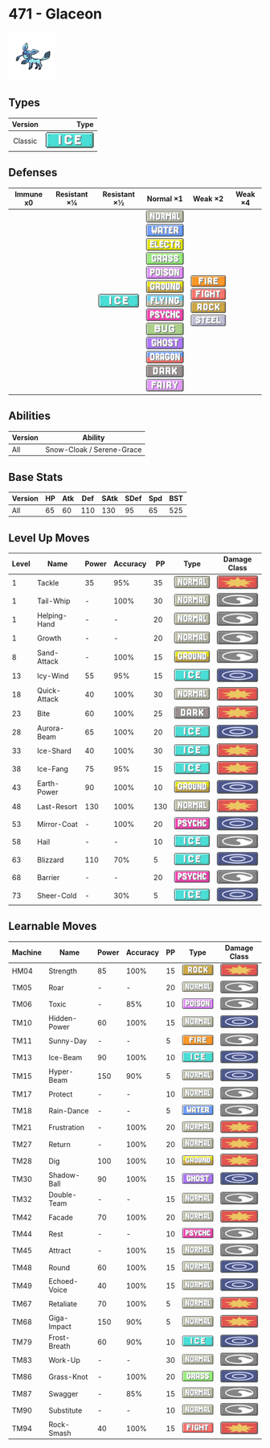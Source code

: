 # 471 - Glaceon

![glaceon](../img/pokemon/471.png)

## Types

| Version | Type                         |
| :-----: | ---------------------------: |
| Classic | ![ice](../img/types/ice.png) |

## Defenses

| Immune x0 | Resistant ×¼ | Resistant ×½                 | Normal ×1                                                                                                                                                                                                                                                                                                                                                                                                                                                                                                  | Weak ×2                                                                                                                                           | Weak ×4 |
| --------- | ------------ | ---------------------------- | ---------------------------------------------------------------------------------------------------------------------------------------------------------------------------------------------------------------------------------------------------------------------------------------------------------------------------------------------------------------------------------------------------------------------------------------------------------------------------------------------------------- | ------------------------------------------------------------------------------------------------------------------------------------------------- | ------- |
|           |              | ![ice](../img/types/ice.png) | ![normal](../img/types/normal.png)<br/>![water](../img/types/water.png)<br/>![electric](../img/types/electric.png)<br/>![grass](../img/types/grass.png)<br/>![poison](../img/types/poison.png)<br/>![ground](../img/types/ground.png)<br/>![flying](../img/types/flying.png)<br/>![psychic](../img/types/psychic.png)<br/>![bug](../img/types/bug.png)<br/>![ghost](../img/types/ghost.png)<br/>![dragon](../img/types/dragon.png)<br/>![dark](../img/types/dark.png)<br/>![fairy](../img/types/fairy.png) | ![fire](../img/types/fire.png)<br/>![fighting](../img/types/fighting.png)<br/>![rock](../img/types/rock.png)<br/>![steel](../img/types/steel.png) |         |

## Abilities

| Version | Ability                   |
| ------- | ------------------------- |
| All     | Snow-Cloak / Serene-Grace |

## Base Stats

| Version | HP | Atk | Def | SAtk | SDef | Spd | BST |
| ------- | -- | --- | --- | ---- | ---- | --- | --- |
| All     | 65 | 60  | 110 | 130  | 95   | 65  | 525 |

## Level Up Moves

| Level | Name         | Power | Accuracy | PP  | Type                                 | Damage Class                           |
| ----- | ------------ | ----- | -------- | --- | ------------------------------------ | -------------------------------------- |
| 1     | Tackle       | 35    | 95%      | 35  | ![normal](../img/types/normal.png)   | ![physical](../img/types/physical.png) |
| 1     | Tail-Whip    | -     | 100%     | 30  | ![normal](../img/types/normal.png)   | ![status](../img/types/status.png)     |
| 1     | Helping-Hand | -     | -        | 20  | ![normal](../img/types/normal.png)   | ![status](../img/types/status.png)     |
| 1     | Growth       | -     | -        | 20  | ![normal](../img/types/normal.png)   | ![status](../img/types/status.png)     |
| 8     | Sand-Attack  | -     | 100%     | 15  | ![ground](../img/types/ground.png)   | ![status](../img/types/status.png)     |
| 13    | Icy-Wind     | 55    | 95%      | 15  | ![ice](../img/types/ice.png)         | ![special](../img/types/special.png)   |
| 18    | Quick-Attack | 40    | 100%     | 30  | ![normal](../img/types/normal.png)   | ![physical](../img/types/physical.png) |
| 23    | Bite         | 60    | 100%     | 25  | ![dark](../img/types/dark.png)       | ![physical](../img/types/physical.png) |
| 28    | Aurora-Beam  | 65    | 100%     | 20  | ![ice](../img/types/ice.png)         | ![special](../img/types/special.png)   |
| 33    | Ice-Shard    | 40    | 100%     | 30  | ![ice](../img/types/ice.png)         | ![physical](../img/types/physical.png) |
| 38    | Ice-Fang     | 75    | 95%      | 15  | ![ice](../img/types/ice.png)         | ![physical](../img/types/physical.png) |
| 43    | Earth-Power  | 90    | 100%     | 10  | ![ground](../img/types/ground.png)   | ![special](../img/types/special.png)   |
| 48    | Last-Resort  | 130   | 100%     | 130 | ![normal](../img/types/normal.png)   | ![physical](../img/types/physical.png) |
| 53    | Mirror-Coat  | -     | 100%     | 20  | ![psychic](../img/types/psychic.png) | ![special](../img/types/special.png)   |
| 58    | Hail         | -     | -        | 10  | ![ice](../img/types/ice.png)         | ![status](../img/types/status.png)     |
| 63    | Blizzard     | 110   | 70%      | 5   | ![ice](../img/types/ice.png)         | ![special](../img/types/special.png)   |
| 68    | Barrier      | -     | -        | 20  | ![psychic](../img/types/psychic.png) | ![status](../img/types/status.png)     |
| 73    | Sheer-Cold   | -     | 30%      | 5   | ![ice](../img/types/ice.png)         | ![special](../img/types/special.png)   |

## Learnable Moves

| Machine | Name         | Power | Accuracy | PP | Type                                   | Damage Class                           |
| ------- | ------------ | ----- | -------- | -- | -------------------------------------- | -------------------------------------- |
| HM04    | Strength     | 85    | 100%     | 15 | ![rock](../img/types/rock.png)         | ![physical](../img/types/physical.png) |
| TM05    | Roar         | -     | -        | 20 | ![normal](../img/types/normal.png)     | ![status](../img/types/status.png)     |
| TM06    | Toxic        | -     | 85%      | 10 | ![poison](../img/types/poison.png)     | ![status](../img/types/status.png)     |
| TM10    | Hidden-Power | 60    | 100%     | 15 | ![normal](../img/types/normal.png)     | ![special](../img/types/special.png)   |
| TM11    | Sunny-Day    | -     | -        | 5  | ![fire](../img/types/fire.png)         | ![status](../img/types/status.png)     |
| TM13    | Ice-Beam     | 90    | 100%     | 10 | ![ice](../img/types/ice.png)           | ![special](../img/types/special.png)   |
| TM15    | Hyper-Beam   | 150   | 90%      | 5  | ![normal](../img/types/normal.png)     | ![special](../img/types/special.png)   |
| TM17    | Protect      | -     | -        | 10 | ![normal](../img/types/normal.png)     | ![status](../img/types/status.png)     |
| TM18    | Rain-Dance   | -     | -        | 5  | ![water](../img/types/water.png)       | ![status](../img/types/status.png)     |
| TM21    | Frustration  | -     | 100%     | 20 | ![normal](../img/types/normal.png)     | ![physical](../img/types/physical.png) |
| TM27    | Return       | -     | 100%     | 20 | ![normal](../img/types/normal.png)     | ![physical](../img/types/physical.png) |
| TM28    | Dig          | 100   | 100%     | 10 | ![ground](../img/types/ground.png)     | ![physical](../img/types/physical.png) |
| TM30    | Shadow-Ball  | 90    | 100%     | 15 | ![ghost](../img/types/ghost.png)       | ![special](../img/types/special.png)   |
| TM32    | Double-Team  | -     | -        | 15 | ![normal](../img/types/normal.png)     | ![status](../img/types/status.png)     |
| TM42    | Facade       | 70    | 100%     | 20 | ![normal](../img/types/normal.png)     | ![physical](../img/types/physical.png) |
| TM44    | Rest         | -     | -        | 10 | ![psychic](../img/types/psychic.png)   | ![status](../img/types/status.png)     |
| TM45    | Attract      | -     | 100%     | 15 | ![normal](../img/types/normal.png)     | ![status](../img/types/status.png)     |
| TM48    | Round        | 60    | 100%     | 15 | ![normal](../img/types/normal.png)     | ![special](../img/types/special.png)   |
| TM49    | Echoed-Voice | 40    | 100%     | 15 | ![normal](../img/types/normal.png)     | ![special](../img/types/special.png)   |
| TM67    | Retaliate    | 70    | 100%     | 5  | ![normal](../img/types/normal.png)     | ![physical](../img/types/physical.png) |
| TM68    | Giga-Impact  | 150   | 90%      | 5  | ![normal](../img/types/normal.png)     | ![physical](../img/types/physical.png) |
| TM79    | Frost-Breath | 60    | 90%      | 10 | ![ice](../img/types/ice.png)           | ![special](../img/types/special.png)   |
| TM83    | Work-Up      | -     | -        | 30 | ![normal](../img/types/normal.png)     | ![status](../img/types/status.png)     |
| TM86    | Grass-Knot   | -     | 100%     | 20 | ![grass](../img/types/grass.png)       | ![special](../img/types/special.png)   |
| TM87    | Swagger      | -     | 85%      | 15 | ![normal](../img/types/normal.png)     | ![status](../img/types/status.png)     |
| TM90    | Substitute   | -     | -        | 10 | ![normal](../img/types/normal.png)     | ![status](../img/types/status.png)     |
| TM94    | Rock-Smash   | 40    | 100%     | 15 | ![fighting](../img/types/fighting.png) | ![physical](../img/types/physical.png) |